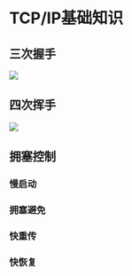 # TCP/IP基础知识
## 三次握手

![](/Users/zzswallowafterlight/Document/markdown/图片素材/TCP三次握手.png)

## 四次挥手
![](/Users/zzswallowafterlight/Document/markdown/图片素材/TCP四次挥手.png)

## 拥塞控制
### 慢启动
### 拥塞避免
### 快重传
### 快恢复

